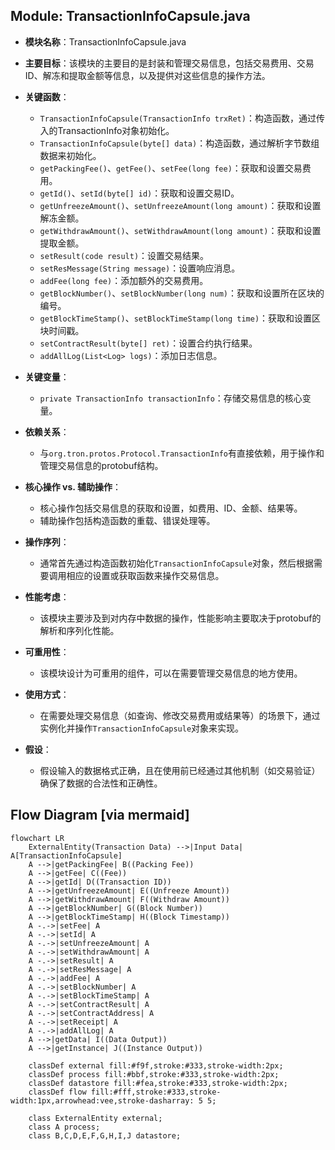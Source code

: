 ## Module: TransactionInfoCapsule.java
- **模块名称**：TransactionInfoCapsule.java

- **主要目标**：该模块的主要目的是封装和管理交易信息，包括交易费用、交易ID、解冻和提取金额等信息，以及提供对这些信息的操作方法。

- **关键函数**：
  - `TransactionInfoCapsule(TransactionInfo trxRet)`：构造函数，通过传入的TransactionInfo对象初始化。
  - `TransactionInfoCapsule(byte[] data)`：构造函数，通过解析字节数组数据来初始化。
  - `getPackingFee()`、`getFee()`、`setFee(long fee)`：获取和设置交易费用。
  - `getId()`、`setId(byte[] id)`：获取和设置交易ID。
  - `getUnfreezeAmount()`、`setUnfreezeAmount(long amount)`：获取和设置解冻金额。
  - `getWithdrawAmount()`、`setWithdrawAmount(long amount)`：获取和设置提取金额。
  - `setResult(code result)`：设置交易结果。
  - `setResMessage(String message)`：设置响应消息。
  - `addFee(long fee)`：添加额外的交易费用。
  - `getBlockNumber()`、`setBlockNumber(long num)`：获取和设置所在区块的编号。
  - `getBlockTimeStamp()`、`setBlockTimeStamp(long time)`：获取和设置区块时间戳。
  - `setContractResult(byte[] ret)`：设置合约执行结果。
  - `addAllLog(List<Log> logs)`：添加日志信息。

- **关键变量**：
  - `private TransactionInfo transactionInfo`：存储交易信息的核心变量。

- **依赖关系**：
  - 与`org.tron.protos.Protocol.TransactionInfo`有直接依赖，用于操作和管理交易信息的protobuf结构。

- **核心操作 vs. 辅助操作**：
  - 核心操作包括交易信息的获取和设置，如费用、ID、金额、结果等。
  - 辅助操作包括构造函数的重载、错误处理等。

- **操作序列**：
  - 通常首先通过构造函数初始化`TransactionInfoCapsule`对象，然后根据需要调用相应的设置或获取函数来操作交易信息。

- **性能考虑**：
  - 该模块主要涉及到对内存中数据的操作，性能影响主要取决于protobuf的解析和序列化性能。

- **可重用性**：
  - 该模块设计为可重用的组件，可以在需要管理交易信息的地方使用。

- **使用方式**：
  - 在需要处理交易信息（如查询、修改交易费用或结果等）的场景下，通过实例化并操作`TransactionInfoCapsule`对象来实现。

- **假设**：
  - 假设输入的数据格式正确，且在使用前已经通过其他机制（如交易验证）确保了数据的合法性和正确性。
## Flow Diagram [via mermaid]
```mermaid
flowchart LR
    ExternalEntity(Transaction Data) -->|Input Data| A[TransactionInfoCapsule]
    A -->|getPackingFee| B((Packing Fee))
    A -->|getFee| C((Fee))
    A -->|getId| D((Transaction ID))
    A -->|getUnfreezeAmount| E((Unfreeze Amount))
    A -->|getWithdrawAmount| F((Withdraw Amount))
    A -->|getBlockNumber| G((Block Number))
    A -->|getBlockTimeStamp| H((Block Timestamp))
    A -.->|setFee| A
    A -.->|setId| A
    A -.->|setUnfreezeAmount| A
    A -.->|setWithdrawAmount| A
    A -.->|setResult| A
    A -.->|setResMessage| A
    A -.->|addFee| A
    A -.->|setBlockNumber| A
    A -.->|setBlockTimeStamp| A
    A -.->|setContractResult| A
    A -.->|setContractAddress| A
    A -.->|setReceipt| A
    A -.->|addAllLog| A
    A -->|getData| I((Data Output))
    A -->|getInstance| J((Instance Output))

    classDef external fill:#f9f,stroke:#333,stroke-width:2px;
    classDef process fill:#bbf,stroke:#333,stroke-width:2px;
    classDef datastore fill:#fea,stroke:#333,stroke-width:2px;
    classDef flow fill:#fff,stroke:#333,stroke-width:1px,arrowhead:vee,stroke-dasharray: 5 5;

    class ExternalEntity external;
    class A process;
    class B,C,D,E,F,G,H,I,J datastore;
```
